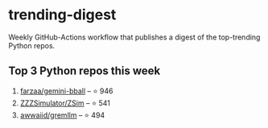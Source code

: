 # trending-digest

Weekly GitHub-Actions workflow that publishes a digest of the top-trending Python repos.

## Top 3 Python repos this week
<!-- trending:start -->
1. [farzaa/gemini-bball](https://github.com/farzaa/gemini-bball) – ⭐ 946
2. [ZZZSimulator/ZSim](https://github.com/ZZZSimulator/ZSim) – ⭐ 541
3. [awwaiid/gremllm](https://github.com/awwaiid/gremllm) – ⭐ 494
<!-- trending:end -->
